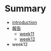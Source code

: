 # Summary

* [introduction](README.md)
* [報告](bao_gao.md)
   * [week11](week11.md)
   * [week12](week12.md)
* week12


